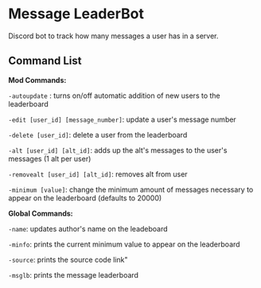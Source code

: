 # Message LeaderBot
Discord bot to track how many messages a user has in a server.

## Command List
**Mod Commands:**

`-autoupdate` : turns on/off automatic addition of new users to the leaderboard

`-edit [user_id] [message_number]`: update a user's message number

`-delete [user_id]`: delete a user from the leaderboard

`-alt [user_id] [alt_id]`: adds up the alt's messages to the user's messages (1 alt per user)

`-removealt [user_id] [alt_id]`: removes alt from user

`-minimum [value]`: change the minimum amount of messages necessary to appear on the leaderboard (defaults to 20000)

**Global Commands:**

`-name`: updates author's name on the leadeboard

`-minfo`: prints the current minimum value to appear on the leaderboard

`-source`: prints the source code link"

`-msglb`: prints the message leaderboard
